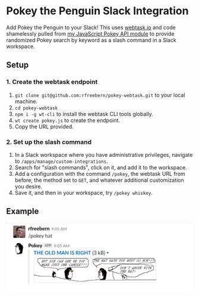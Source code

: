 # Pokey the Penguin Slack Integration

Add Pokey the Penguin to your Slack! This uses [webtask.io](https://webtask.io/)
and code shamelessly pulled from [my JavaScript Pokey API module](https://github.com/rfreebern/pokey-api-js)
to provide randomized Pokey search by keyword as a slash command in a Slack
workspace.

## Setup

### 1. Create the webtask endpoint

1. `git clone git@github.com:rfreebern/pokey-webtask.git` to your local machine.
2. `cd pokey-webtask`
3. `npm i -g wt-cli` to install the webtask CLI tools globally.
4. `wt create pokey.js` to create the endpoint.
5. Copy the URL provided.

### 2. Set up the slash command

1. In a Slack workspace where you have administrative privileges, navigate to `/apps/manage/custom-integrations`.
2. Search for "slash commands", click on it, and add it to the workspace.
3. Add a configuration with the command `/pokey`, the webtask URL from before, the method set to `GET`, and whatever additional customization you desire.
4. Save it, and then in your workspace, try `/pokey whiskey`.

## Example

![/pokey hat](pokey_hat.png)
